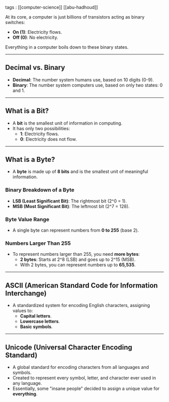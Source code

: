 
tags : [[computer-science]] [[abu-hadhoud]]

At its core, a computer is just billions of transistors acting as binary switches:

- **On (1)**: Electricity flows.
- **Off (0)**: No electricity.

Everything in a computer boils down to these binary states.

---

## Decimal vs. Binary

- **Decimal**: The number system humans use, based on 10 digits (0-9).
- **Binary**: The number system computers use, based on only two states: 0 and 1.

---

## What is a Bit?

- A **bit** is the smallest unit of information in computing.
- It has only two possibilities:
    - **1**: Electricity flows.
    - **0**: Electricity does not flow.

---

## What is a Byte?

- A **byte** is made up of **8 bits** and is the smallest unit of meaningful information.

### Binary Breakdown of a Byte

- **LSB (Least Significant Bit)**: The rightmost bit (2^0 = 1).
- **MSB (Most Significant Bit)**: The leftmost bit (2^7 = 128).

### Byte Value Range

- A single byte can represent numbers from **0 to 255** (base 2).

### Numbers Larger Than 255

- To represent numbers larger than 255, you need **more bytes**:
    - **2 bytes**: Starts at 2^8 (LSB) and goes up to 2^15 (MSB).
    - With 2 bytes, you can represent numbers up to **65,535**.

---

## ASCII (American Standard Code for Information Interchange)

- A standardized system for encoding English characters, assigning values to:
    - **Capital letters**.
    - **Lowercase letters**.
    - **Basic symbols**.

---

## Unicode (Universal Character Encoding Standard)

- A global standard for encoding characters from all languages and symbols.
- Created to represent every symbol, letter, and character ever used in any language.
- Essentially, some "insane people" decided to assign a unique value for **everything**.


